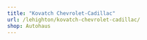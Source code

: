 ```yaml
---
title: "Kovatch Chevrolet-Cadillac"
url: /lehighton/kovatch-chevrolet-cadillac/
shop: Autohaus
---
```

